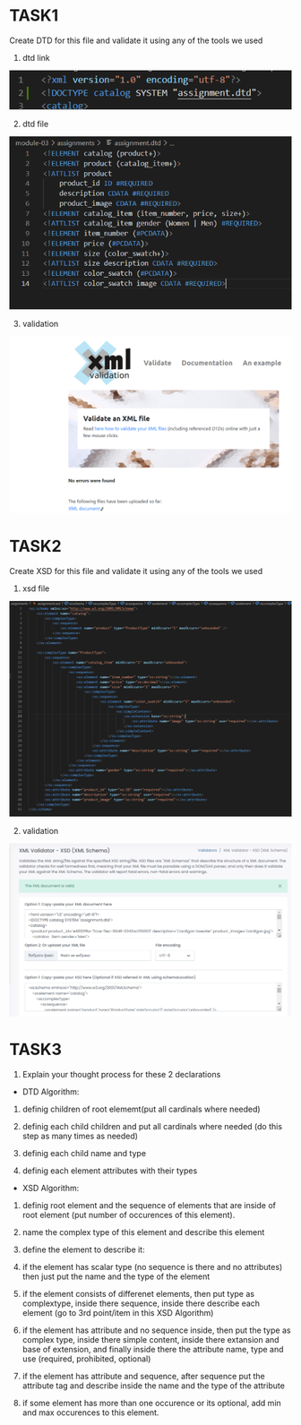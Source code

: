 # TASK1

Create DTD for this file and validate it using any of the tools we used

1. dtd link

![image info](./assets/external_dtd.png)

2. dtd file

![image info](./assets/assignment_dtd.png)

3. validation

![image info](./assets/xml_dtd_validation.png)



# TASK2

Create XSD for this file and validate it using any of the tools we used

1. xsd file

![image info](./assets/assignment-xsd.png)

2. validation

![image info](./assets/xml-xsd-validation.png)



# TASK3

1. Explain your thought process for these 2 declarations

 - DTD Algorithm:

  1. definig children of root elememt(put all cardinals where needed)

  2. definig each child children and put all cardinals where needed (do this step as many times as needed)

  3. definig each child name and type

  4. definig each element attributes with their types


 - XSD Algorithm:

  1. definig root element and the sequence of elements that are inside of root element (put number of occurences of this element).

  2. name the complex type of this element and describe this element

  3. define the element to describe it:

  4. if the element has scalar type (no sequence is there and no attributes) then just put the name and the type of the element

  5. if the element consists of differenet elements, then put type as complextype, inside there sequence, inside there describe each element (go to 3rd point/item in this XSD Algorithm)

  6. if the element has attribute and no sequence inside, then put the type as complex type, inside there simple content, inside there extansion and base of extension, and finally inside there the attribute name, type and use (required, prohibited, optional)

  7. if the element has attribute and sequence, after sequence put the attribute tag and describe inside the name and the type of the attribute

  8. if some element has more than one occurence or its optional, add min and max occurences to this element.